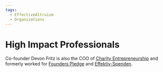 ```yaml
---
tags:
  - EffectiveAltruism
  - Organizations
---
```

# High Impact Professionals

Co-founder Devon Fritz is also the COO of [Charity Entrepreneurship](Charity%20Science.md) and formerly worked for [Founders Pledge](Founders%20Pledge.md) and [Effektiv-Spenden](Effektiv-Spenden.md).